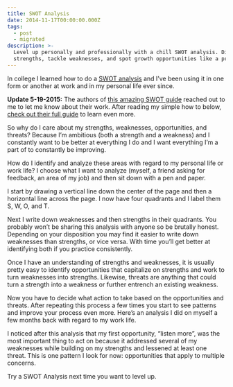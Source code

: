```yaml
---
title: SWOT Analysis
date: 2014-11-17T00:00:00.000Z
tags:
  - post
  - migrated
description: >-
  Level up personally and professionally with a chill SWOT analysis. Discover
  strengths, tackle weaknesses, and spot growth opportunities like a pro!
---
```


In college I learned how to do a [SWOT analysis](http://en.wikipedia.org/wiki/SWOT_analysis) and I’ve been using it in one form or another at work and in my personal life ever since.

**Update 5-19-2015:** The authors of [this amazing SWOT guide](http://formswift.com/swot-analysis-guide) reached out to me to let me know about their work. After reading my simple how to below, [check out their full guide](http://formswift.com/swot-analysis-guide) to learn even more.

So why do I care about my strengths, weaknesses, opportunities, and threats? Because I’m ambitious (both a strength and a weakness) and I constantly want to be better at everything I do and I want everything I’m a part of to constantly be improving.

How do I identify and analyze these areas with regard to my personal life or work life? I choose what I want to analyze (myself, a friend asking for feedback, an area of my job) and then sit down with a pen and paper.

I start by drawing a vertical line down the center of the page and then a horizontal line across the page. I now have four quadrants and I label them S, W, O, and T.

Next I write down weaknesses and then strengths in their quadrants. You probably won’t be sharing this analysis with anyone so be brutally honest. Depending on your disposition you may find it easier to write down weaknesses than strengths, or vice versa. With time you’ll get better at identifying both if you practice consistently.

Once I have an understanding of strengths and weaknesses, it is usually pretty easy to identify opportunities that capitalize on strengths and work to turn weaknesses into strengths. Likewise, threats are anything that could turn a strength into a weakness or further entrench an existing weakness.

Now you have to decide what action to take based on the opportunities and threats. After repeating this process a few times you start to see patterns and improve your process even more. Here’s an analysis I did on myself a few months back with regard to my work life.

I noticed after this analysis that my first opportunity, “listen more”, was the most important thing to act on because it addressed several of my weaknesses while building on my strengths and lessened at least one threat. This is one pattern I look for now: opportunities that apply to multiple concerns.

Try a SWOT Analysis next time you want to level up.
